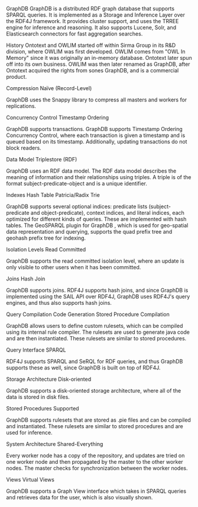 GraphDB 
GraphDB is a distributed RDF graph database that supports SPARQL queries. It is implemented as a Storage and Inference Layer over the RDF4J framework. It provides cluster support, and uses the TRREE engine for inference and reasoning. It also supports Lucene, Solr, and Elasticsearch connectors for fast aggregation searches.


History 
Ontotext and OWLIM started off within Sirma Group in its R&D division, where OWLIM was first developed. OWLIM comes from "OWL In Memory" since it was originally an in-memory database. Ontotext later spun off into its own business. OWLIM was then later renamed as GraphDB, after Ontotext acquired the rights from sones GraphDB, and is a commercial product.


Compression 
Naïve (Record-Level)

GraphDB uses the Snappy library to compress all masters and workers for replications.


Concurrency Control 
Timestamp Ordering

GraphDB supports transactions. GraphDB supports Timestamp Ordering Concurrency Control, where each transaction is given a timestamp and is queued based on its timestamp. Additionally, updating transactions do not block readers.


Data Model 
Triplestore (RDF)

GraphDB uses an RDF data model. The RDF data model describes the meaning of information and their relationships using triples. A triple is of the format subject-predicate-object and is a unique identifier.


Indexes 
Hash Table Patricia/Radix Trie

GraphDB supports several optional indices: predicate lists (subject-predicate and object-predicate), context indices, and literal indices, each optimized for different kinds of queries. These are implemented with hash tables. The GeoSPARQL plugin for GraphDB , which is used for geo-spatial data representation and querying, supports the quad prefix tree and geohash prefix tree for indexing.


Isolation Levels 
Read Committed

GraphDB supports the read committed isolation level, where an update is only visible to other users when it has been committed.


Joins 
Hash Join

GraphDB supports joins. RDF4J supports hash joins, and since GraphDB is implemented using the SAIL API over RDF4J, GraphDB uses RDF4J's query engines, and thus also supports hash joins.


Query Compilation 
Code Generation Stored Procedure Compilation

GraphDB allows users to define custom rulesets, which can be compiled using its internal rule compiler. The rulesets are used to generate java code and are then instantiated. These rulesets are similar to stored procedures.


Query Interface 
SPARQL

RDF4J supports SPARQL and SeRQL for RDF queries, and thus GraphDB supports these as well, since GraphDB is built on top of RDF4J.


Storage Architecture 
Disk-oriented

GraphDB supports a disk-oriented storage architecture, where all of the data is stored in disk files.


Stored Procedures 
Supported

GraphDB supports rulesets that are stored as .pie files and can be compiled and instantiated. These rulesets are similar to stored procedures and are used for inference.


System Architecture 
Shared-Everything

Every worker node has a copy of the repository, and updates are tried on one worker node and then propagated by the master to the other worker nodes. The master checks for synchronization between the worker nodes.


Views 
Virtual Views

GraphDB supports a Graph View interface which takes in SPARQL queries and retrieves data for the user, which is also visually shown.
